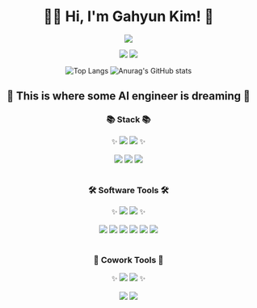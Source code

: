 <div align="center">

<h1>👩‍💻 Hi, I'm Gahyun Kim! 👋</h1>
<a href="https://hits.seeyoufarm.com"><img src="https://hits.seeyoufarm.com/api/count/incr/badge.svg?url=https%3A%2F%2Fgithub.com%2Fgjbae1212%2Fhit-counter&count_bg=%23114A78&title_bg=%23467CB4&icon=&icon_color=%23E7E7E7&title=hits&edge_flat=false"/></a>   

<a href="mailto:ailleen1004@gmail.com" target="_blank"><img src="https://img.shields.io/badge/gmail-EA4335?style=for-the-badge&logo=gmail&logoColor=white"></a>
<a href="https://developed-gwaboon.tistory.com/" target="_blank"><img src="https://img.shields.io/badge/tistory-000000?style=for-the-badge&logo=tistory&logoColor=white"></a>

![Top Langs](https://github-readme-stats.vercel.app/api/top-langs/?username=ailleen1004&show_icons=true&layout=compact&exclude_repo=study&langs_count=10)
![Anurag's GitHub stats](https://github-readme-stats.vercel.app/api?username=ailleen1004&show_icons=true&theme=tokyonight)

<h2>🐣 This is where some AI engineer is dreaming 💫</h2>

<!--
**ailleen1004/ailleen1004** is a ✨ _special_ ✨ repository because its `README.md` (this file) appears on your GitHub profile.

Here are some ideas to get you started:

- 🔭 I’m currently working on ...
- 🌱 I’m currently learning ...
- 👯 I’m looking to collaborate on ...
- 🤔 I’m looking for help with ...
- 💬 Ask me about ...
- 📫 How to reach me: ...
- 😄 Pronouns: ...
- ⚡ Fun fact: ...
-->

<h3>📚 Stack 📚</h3>
✨ <img src="https://img.shields.io/badge/Python-3776AB?style=for-the-badge&logo=Python&logoColor=white">
<img src="https://img.shields.io/badge/pytorch-EE4C2C?style=for-the-badge&logo=pytorch&logoColor=white"> ✨
<br><br>
<img src="https://img.shields.io/badge/C-A8B9CC?style=for-the-badge&logo=c&logoColor=black">
<img src="https://img.shields.io/badge/C++-00599C?style=for-the-badge&logo=cplusplus&logoColor=white">
<img src="https://img.shields.io/badge/JavaScript-F7DF1E?style=for-the-badge&logo=javascript&logoColor=black">
<br><br>
<h3>🛠️ Software Tools 🛠️</h3>
✨ <img src="https://img.shields.io/badge/googlecolab-F9AB00?style=for-the-badge&logo=googlecolab&logoColor=white"></a>
<img src="https://img.shields.io/badge/jupyter-F37626?style=for-the-badge&logo=jupyter&logoColor=white"></a> ✨
<br><br>
<img src="https://img.shields.io/badge/visualstudio-5C2D91?style=for-the-badge&logo=visualstudio&logoColor=white"></a>
<img src="https://img.shields.io/badge/visualstudiocode-007ACC?style=for-the-badge&logo=visualstudiocode&logoColor=white"></a>
<img src="https://img.shields.io/badge/androidstudio-3DDC84?style=for-the-badge&logo=androidstudio&logoColor=white"></a>
<img src="https://img.shields.io/badge/mysql-4479A1?style=for-the-badge&logo=mysql&logoColor=white"></a>
<img src="https://img.shields.io/badge/mongodb-47A248?style=for-the-badge&logo=mongodb&logoColor=white"></a>
<img src="https://img.shields.io/badge/dialogflow-FF9800?style=for-the-badge&logo=dialogflow&logoColor=white"></a>
<br><br>
<h3>💞 Cowork Tools 💞</h3>
✨ <img src="https://img.shields.io/badge/github-181717?style=for-the-badge&logo=github&logoColor=white"></a>
<img src="https://img.shields.io/badge/notion-000000?style=for-the-badge&logo=notion&logoColor=white"></a> ✨
<br><br>
<img src="https://img.shields.io/badge/figma-F24E1E?style=for-the-badge&logo=figma&logoColor=white"></a>
<img src="https://img.shields.io/badge/slack-4A154B?style=for-the-badge&logo=slack&logoColor=white"></a>

</div>
